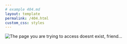 ```yaml
---
# example 404.md
layout: template
permalink: /404.html
custom_css: styles
---
```


![The page you are trying to access doesnt exist, friend...](https://media.giphy.com/media/H3OTlh8sTdxpAuVUAX/giphy.gif)

